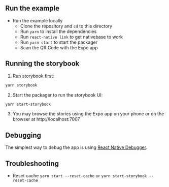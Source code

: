 ## Run the example

- Run the example locally
  + Clone the repository and `cd` to this directory
  + Run `yarn` to install the dependencies
  + Run `react-native link` to get nativebase to work
  + Run `yarn start` to start the packager
  + Scan the QR Code with the Expo app

## Running the storybook

1. Run storybook first:
```bash
yarn storybook
```

2. Start the packager to run the storybook UI:
```bash
yarn start-storybook
```

3. You may browse the stories using the Expo app on your phone or on the browser at http://localhost:7007

## Debugging

The simplest way to debug the app is using [React Native Debugger](https://github.com/jhen0409/react-native-debugger).

## Troubleshooting

- Reset cache `yarn start --reset-cache` or `yarn start-storybook --reset-cache`